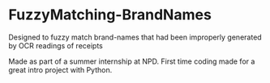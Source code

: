 # FuzzyMatching-BrandNames
Designed to fuzzy match brand-names that had been improperly generated by OCR readings of receipts

Made as part of a summer internship at NPD. First time coding made for a great intro project with Python.
